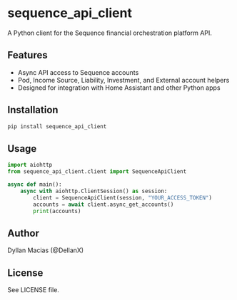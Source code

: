 # sequence_api_client

A Python client for the Sequence financial orchestration platform API.

## Features
- Async API access to Sequence accounts
- Pod, Income Source, Liability, Investment, and External account helpers
- Designed for integration with Home Assistant and other Python apps

## Installation
```bash
pip install sequence_api_client
```

## Usage
```python
import aiohttp
from sequence_api_client.client import SequenceApiClient

async def main():
    async with aiohttp.ClientSession() as session:
        client = SequenceApiClient(session, "YOUR_ACCESS_TOKEN")
        accounts = await client.async_get_accounts()
        print(accounts)
```

## Author
Dyllan Macias (@DellanX)

## License
See LICENSE file.
